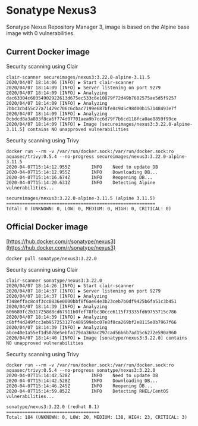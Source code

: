 # Sonatype Nexus3

Sonatype Nexus Repository Manager 3, image is based on the Alpine base image with 0 vulnerabilities.

## Current Docker image

Security scanning using Clair
```
clair-scanner secureimages/nexus3:3.22.0-alpine-3.11.5
2020/04/07 18:14:06 [INFO] ▶ Start clair-scanner
2020/04/07 18:14:09 [INFO] ▶ Server listening on port 9279
2020/04/07 18:14:09 [INFO] ▶ Analyzing dac63304c60354902922613d675ec533c6e10879f72d49b7602575ae5d5f9257
2020/04/07 18:14:09 [INFO] ▶ Analyzing 7bbc3cb455c27a71429c706c6cbac7199e687bfe8c945c98d00b157148493e7f
2020/04/07 18:14:09 [INFO] ▶ Analyzing 0cbdcd8a3a803f8ca6f774d07701aea9b7cc6d79f7b6cd118fca0ae8859f99ce
2020/04/07 18:14:09 [INFO] ▶ Image [secureimages/nexus3:3.22.0-alpine-3.11.5] contains NO unapproved vulnerabilities
```

Security scanning using Trivy
```
docker run --rm -v /var/run/docker.sock:/var/run/docker.sock:ro aquasec/trivy:0.5.4 --no-progress secureimages/nexus3:3.22.0-alpine-3.11.5
2020-04-07T15:14:12.955Z        INFO    Need to update DB
2020-04-07T15:14:12.955Z        INFO    Downloading DB...
2020-04-07T15:14:16.674Z        INFO    Reopening DB...
2020-04-07T15:14:20.631Z        INFO    Detecting Alpine vulnerabilities...

secureimages/nexus3:3.22.0-alpine-3.11.5 (alpine 3.11.5)
========================================================
Total: 0 (UNKNOWN: 0, LOW: 0, MEDIUM: 0, HIGH: 0, CRITICAL: 0)
```

## Official Docker image

[https://hub.docker.com/r/sonatype/nexus3](https://hub.docker.com/r/sonatype/nexus3)
```
docker pull sonatype/nexus3:3.22.0
```

Security scanning using Clair
```
clair-scanner sonatype/nexus3:3.22.0
2020/04/07 18:14:26 [INFO] ▶ Start clair-scanner
2020/04/07 18:14:37 [INFO] ▶ Server listening on port 9279
2020/04/07 18:14:37 [INFO] ▶ Analyzing f348effac8c4f3cc0836e0000bbf8f6ae64e3b23ceb7b0df9425b6fa51c3b451
2020/04/07 18:14:39 [INFO] ▶ Analyzing 606689fc2b317258d8cd67911b0fef78fbc30cce6115f73335fd69755715c786
2020/04/07 18:14:39 [INFO] ▶ Analyzing c6bff4d249fcc3eb957253127c489599ebc07e8f8ca269bf2e8115e0b7967f66
2020/04/07 18:14:39 [INFO] ▶ Analyzing abce40e1a55ef1d5078e5ebfa179da360ac297cad56b6b7ad15c6272e590a960
2020/04/07 18:14:40 [INFO] ▶ Image [sonatype/nexus3:3.22.0] contains NO unapproved vulnerabilities
```

Security scanning using Trivy
```
docker run --rm -v /var/run/docker.sock:/var/run/docker.sock:ro aquasec/trivy:0.5.4 --no-progress sonatype/nexus3:3.22.0
2020-04-07T15:14:42.528Z        INFO    Need to update DB
2020-04-07T15:14:42.528Z        INFO    Downloading DB...
2020-04-07T15:14:46.245Z        INFO    Reopening DB...
2020-04-07T15:14:59.852Z        INFO    Detecting RHEL/CentOS vulnerabilities...

sonatype/nexus3:3.22.0 (redhat 8.1)
===================================
Total: 184 (UNKNOWN: 0, LOW: 20, MEDIUM: 138, HIGH: 23, CRITICAL: 3)
```
